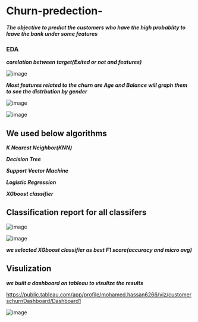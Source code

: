 # Churn-predection-

***The objective to predict the customers who have the high probablity to leave the bank under some features*** 

### EDA

***corelation between target(Exited or not and features)***

![image](https://github.com/mohamedhassan91/Churn-predection-/assets/60258264/18bb7542-445a-4859-b81c-8e190506dbeb)


***Most features related to the churn are Age and Balance will graph them to see the distrbution by gender***

![image](https://github.com/mohamedhassan91/Churn-predection-/assets/60258264/12b5ce92-7f30-489f-b133-ebd066bfa18a)

![image](https://github.com/mohamedhassan91/Churn-predection-/assets/60258264/4d4025d0-30ff-4b26-af55-e9fb51f7a0f9)

## We used below algorithms 

***K Nearest Neighbor(KNN)***

***Decision Tree***

***Support Vector Machine***

***Logistic Regression***

***XGboost classifier***

## Classification report for all classifers 

![image](https://github.com/mohamedhassan91/Churn-predection-/assets/60258264/34c36689-da77-48b0-a408-456009c33670)

![image](https://github.com/mohamedhassan91/Churn-predection-/assets/60258264/61f81d05-6e02-4bec-aa4e-82549eaa6494)


***we selected XGboost classifier as best F1 score(accuracy and micro avg)***


## Visulization 

***we built a dashboard on tableau to visulize the results***

https://public.tableau.com/app/profile/mohamed.hassan6266/viz/customerschurnDashboard/Dashboard1

![image](https://github.com/mohamedhassan91/Churn-predection-/assets/60258264/c4c8e843-16b3-4ecb-b2b1-7fa7bb341c71)

